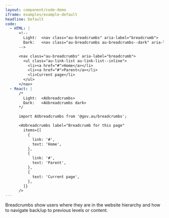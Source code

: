 ```yaml
---
layout: component/code-demo
iframe: examples/example-default
headline: Default
code:
  - HTML: |
      <!--
        Light:  <nav class="au-breadcrumbs" aria-label="breadcrumb">
        Dark:   <nav class="au-breadcrumbs au-breadcrumbs--dark" aria-label="breadcrumb">
      -->

      <nav class="au-breadcrumbs" aria-label="breadcrumb">
        <ul class="au-link-list au-link-list--inline">
          <li><a href="#">Home</a></li>
          <li><a href="#">Parent</a></li>
          <li>Current page</li>
        </ul>
      </nav>
  - React: |
      /*
        Light:  <AUbreadcrumbs>
        Dark:   <AUbreadcrumbs dark>
      */

      import AUbreadcrumbs from '@gov.au/breadcrumbs';

      <AUbreadcrumbs label="Breadcrumb for this page"
        items={[
          {
            link: '#',
            text: 'Home',
          },
          {
            link: '#',
            text: 'Parent',
          },
          {
            text: 'Current page',
          },
        ]}
      />
---
```


Breadcrumbs show users where they are in the website hierarchy and how to navigate back/up to
previous levels or content.

